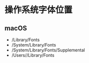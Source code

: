 # 操作系统字体位置

## macOS

- /Library/Fonts
- /System/Library/Fonts
- /System/Library/Fonts/Supplemental
- /Users/<username>/Library/Fonts
